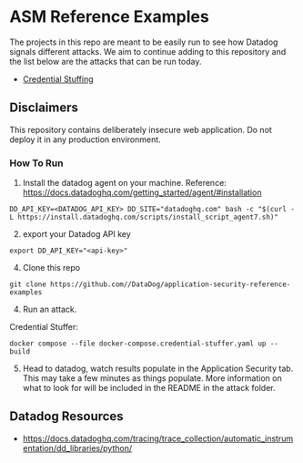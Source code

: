 # ASM Reference Examples
The projects in this repo are meant to be easily run to see how Datadog signals different attacks. We aim to continue adding to this repository and the list below are the attacks that can be run today. 

- [Credential Stuffing](credential_stuffing/README.md)

## Disclaimers
This repository contains deliberately insecure web application. Do not deploy it in any production environment.


### How To Run

1. Install the datadog agent on your machine.
Reference: https://docs.datadoghq.com/getting_started/agent/#installation
```
DD_API_KEY=<DATADOG_API_KEY> DD_SITE="datadoghq.com" bash -c "$(curl -L https://install.datadoghq.com/scripts/install_script_agent7.sh)"
```
2. export your Datadog API key 
```
export DD_API_KEY="<api-key>"
```
4. Clone this repo
```
git clone https://github.com//DataDog/application-security-reference-examples
```
4. Run an attack.
   
Credential Stuffer:
```
docker compose --file docker-compose.credential-stuffer.yaml up --build
```

5. Head to datadog, watch results populate in the Application Security tab. This may take a few minutes as things populate. More information on what to look for will be included in the README in the attack folder.



## Datadog Resources
- https://docs.datadoghq.com/tracing/trace_collection/automatic_instrumentation/dd_libraries/python/
